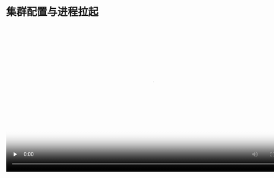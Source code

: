 # 集群配置与进程拉起



<video id="video" length=1000 width=800 controls="" preload="none" poster="http://jungle111111.cn-bj.ufileos.com/usdp-1.0.0.0/video/poster/18.USDP%E9%9B%86%E7%BE%A4%E9%85%8D%E7%BD%AE%E4%B8%8E%E8%BF%9B%E7%A8%8B%E8%87%AA%E5%8A%A8%E6%8B%89%E8%B5%B7.png">
      <source id="mp4" src="http://jungle111111.cn-bj.ufileos.com/usdp-1.0.0.0/video/mp4/18.USDP%E9%9B%86%E7%BE%A4%E9%85%8D%E7%BD%AE%E4%B8%8E%E8%BF%9B%E7%A8%8B%E8%87%AA%E5%8A%A8%E6%8B%89%E8%B5%B7.mp4">
</video>

